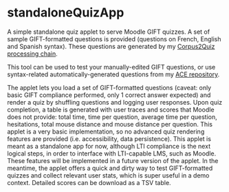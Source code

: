 # standaloneQuizApp
A simple standalone quiz applet to serve Moodle GIFT quizzes. A set of sample GIFT-formatted questions is provided (questions on French, English and Spanish syntax). These questions are generated by my [Corpus2Quiz processing chain](https://github.com/abalvet/ACE).

This tool can be used to test your manually-edited GIFT questions, or use syntax-related automatically-generated questions from my [ACE repository](https://github.com/abalvet/ACE).

The applet lets you load a set of GIFT-formatted questions (caveat: only basic GIFT compliance performed, only 1 correct answer expected) and render a quiz by shuffling questions and logging user responses. Upon quiz completion, a table is generated with user traces and scores that Moodle does not provide: total time, time per question, average time per question, hesitations, total mouse distance and mouse distance per question. This applet is a very basic implementation, so no advanced quiz rendering features are provided (i.e. accessibility, data persistence). This applet is meant as a standalone app for now, although LTI compliance is the next logical steps, in order to interface with LTI-capable LMS, such as Moodle. These features will be implemented in a future version of the applet. 
In the meantime, the applet offers a quick and dirty way to test GIFT-formatted quizzes and collect relevant user stats, which is super useful in a demo context. Detailed scores can be download as a TSV table. 
